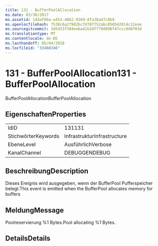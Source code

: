 ```yaml
---
title: 131 - BufferPoolAllocation
ms.date: 03/30/2017
ms.assetid: 1ddaf86a-a453-4862-9269-8fa38a47c8b9
ms.openlocfilehash: 7538c6a2f982bcfd78f752abc050542814c12eae
ms.sourcegitcommit: 3d5d33f384eeba41b2dff79d096f47ccc8d8f03d
ms.translationtype: MT
ms.contentlocale: de-DE
ms.lasthandoff: 05/04/2018
ms.locfileid: "33460346"
---
```

# <a name="131---bufferpoolallocation"></a><span data-ttu-id="1b9c0-102">131 - BufferPoolAllocation</span><span class="sxs-lookup"><span data-stu-id="1b9c0-102">131 - BufferPoolAllocation</span></span>
<span data-ttu-id="1b9c0-103">BufferPoolAllocation</span><span class="sxs-lookup"><span data-stu-id="1b9c0-103">BufferPoolAllocation</span></span>  
  
## <a name="properties"></a><span data-ttu-id="1b9c0-104">Eigenschaften</span><span class="sxs-lookup"><span data-stu-id="1b9c0-104">Properties</span></span>  
  
|||  
|-|-|  
|<span data-ttu-id="1b9c0-105">Id</span><span class="sxs-lookup"><span data-stu-id="1b9c0-105">ID</span></span>|<span data-ttu-id="1b9c0-106">131</span><span class="sxs-lookup"><span data-stu-id="1b9c0-106">131</span></span>|  
|<span data-ttu-id="1b9c0-107">Stichwörter</span><span class="sxs-lookup"><span data-stu-id="1b9c0-107">Keywords</span></span>|<span data-ttu-id="1b9c0-108">Infrastruktur</span><span class="sxs-lookup"><span data-stu-id="1b9c0-108">Infrastructure</span></span>|  
|<span data-ttu-id="1b9c0-109">Ebene</span><span class="sxs-lookup"><span data-stu-id="1b9c0-109">Level</span></span>|<span data-ttu-id="1b9c0-110">Ausführlich</span><span class="sxs-lookup"><span data-stu-id="1b9c0-110">Verbose</span></span>|  
|<span data-ttu-id="1b9c0-111">Kanal</span><span class="sxs-lookup"><span data-stu-id="1b9c0-111">Channel</span></span>|<span data-ttu-id="1b9c0-112">DEBUGGEN</span><span class="sxs-lookup"><span data-stu-id="1b9c0-112">DEBUG</span></span>|  
  
## <a name="description"></a><span data-ttu-id="1b9c0-113">Beschreibung</span><span class="sxs-lookup"><span data-stu-id="1b9c0-113">Description</span></span>  
 <span data-ttu-id="1b9c0-114">Dieses Ereignis wird ausgegeben, wenn der BufferPool Pufferspeicher belegt.</span><span class="sxs-lookup"><span data-stu-id="1b9c0-114">This event is emitted when the BufferPool allocates memory for buffers</span></span>  
  
## <a name="message"></a><span data-ttu-id="1b9c0-115">Meldung</span><span class="sxs-lookup"><span data-stu-id="1b9c0-115">Message</span></span>  
 <span data-ttu-id="1b9c0-116">Poolreservierung %1 Bytes.</span><span class="sxs-lookup"><span data-stu-id="1b9c0-116">Pool allocating %1 Bytes.</span></span>  
  
## <a name="details"></a><span data-ttu-id="1b9c0-117">Details</span><span class="sxs-lookup"><span data-stu-id="1b9c0-117">Details</span></span>
